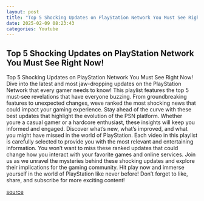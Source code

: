 ```yaml
---
layout: post
title: "Top 5 Shocking Updates on PlayStation Network You Must See Right Now!"
date: 2025-02-09 08:23:43
categories: Youtube
---
```


## Top 5 Shocking Updates on PlayStation Network You Must See Right Now!

Top 5 Shocking Updates on PlayStation Network You Must See Right Now!
Dive into the latest and most jaw-dropping updates on the PlayStation Network that every gamer needs to know! This playlist features the top 5 must-see revelations that have everyone buzzing. From groundbreaking features to unexpected changes, weve ranked the most shocking news that could impact your gaming experience.
Stay ahead of the curve with these best updates that highlight the evolution of the PSN platform. Whether youre a casual gamer or a hardcore enthusiast, these insights will keep you informed and engaged. Discover what’s new, what’s improved, and what you might have missed in the world of PlayStation.
Each video in this playlist is carefully selected to provide you with the most relevant and entertaining information. You won’t want to miss these ranked updates that could change how you interact with your favorite games and online services.
Join us as we unravel the mysteries behind these shocking updates and explore their implications for the gaming community. Hit play now and immerse yourself in the world of PlayStation like never before! Don’t forget to like, share, and subscribe for more exciting content!

[source](https://www.youtube.com/playlist?list=PLSaho_8kaunUjhExc5jG_z8nGkWgK-R0v)